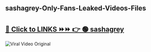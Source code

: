 
 ## sashagrey-Only-Fans-Leaked-Videos-Files

# <h2><a href="https://mediaupload.pro?sashagrey">🔗 Click to LINKS ⏩⏩ 👉 🟢 sashagrey </a></h2>

<a href="https://mediaupload.pro?sashagrey" rel="nofollow" data-target="animated-image.originalLink"><img src="https://i.ibb.co.com/xMMVF88/686577567.gif" alt="Viral Video Original" style="max-width: 100%; display: inline-block;" data-target="animated-image.originalImage"></a>